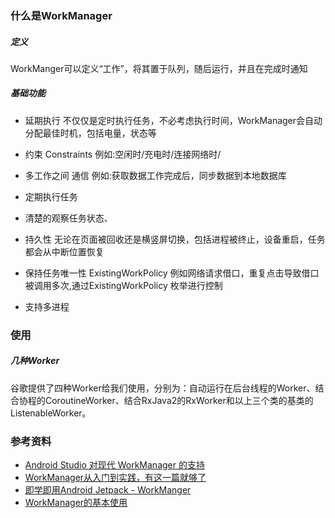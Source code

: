 ### 什么是WorkManager
##### 定义
  WorkManger可以定义“工作”，将其置于队列，随后运行，并且在完成时通知

##### 基础功能
- 延期执行
      不仅仅是定时执行任务，不必考虑执行时间，WorkManager会自动分配最佳时机，包括电量，状态等
- 约束 Constraints
      例如:空闲时/充电时/连接网络时/
- 多工作之间 通信
      例如:获取数据工作完成后，同步数据到本地数据库
- 定期执行任务

- 清楚的观察任务状态、

- 持久性
      无论在页面被回收还是横竖屏切换，包括进程被终止，设备重启，任务都会从中断位置恢复

- 保持任务唯一性 ExistingWorkPolicy
      例如网络请求借口，重复点击导致借口被调用多次,通过ExistingWorkPolicy 枚举进行控制
- 支持多进程


### 使用
##### 几种Worker
谷歌提供了四种Worker给我们使用，分别为：自动运行在后台线程的Worker、结合协程的CoroutineWorker、结合RxJava2的RxWorker和以上三个类的基类的ListenableWorker。


### 参考资料
- [Android Studio 对现代 WorkManager 的支持](https://www.bilibili.com/video/BV1tS4y1F7Bc?p=1&share_medium=iphone&share_plat=ios&share_source=WEIXIN&share_tag=s_i&timestamp=1646407852&unique_k=Usz3RNA)
- [WorkManager从入门到实践，有这一篇就够了](https://segmentfault.com/a/1190000020077800)
- [即学即用Android Jetpack - WorkManger](https://www.jianshu.com/p/68e720b8a939)
- [WorkManager的基本使用](https://zhuanlan.zhihu.com/p/78599394)
